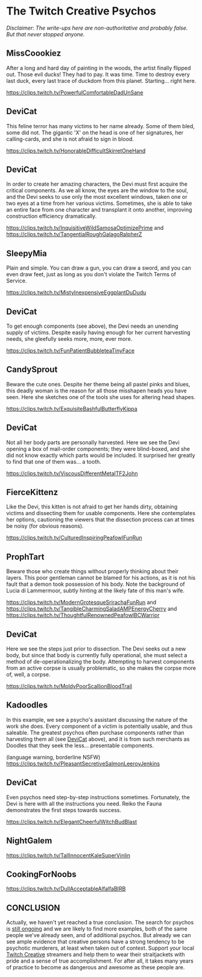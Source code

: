 The Twitch Creative Psychos
===========================

_Disclaimer: The write-ups here are non-authoritative and probably false. But
that never stopped anyone._

MissCoookiez
------------

After a long and hard day of painting in the woods, the artist finally flipped
out. Those evil ducks! They had to pay. It was time. Time to destroy every last
duck, every last trace of duckdom from this planet. Starting... right here.

<https://clips.twitch.tv/PowerfulComfortableDadUnSane>

DeviCat
-------

This feline terror has many victims to her name already. Some of them bled, some
did not. The gigantic 'X' on the head is one of her signatures, her calling-cards,
and she is not afraid to sign in blood.

<https://clips.twitch.tv/HonorableDifficultSkirretOneHand>

DeviCat
-------

In order to create her amazing characters, the Devi must first acquire the
critical components. As we all know, the eyes are the window to the soul, and
the Devi seeks to use only the most excellent windows, taken one or two eyes
at a time from her various victims. Sometimes, she is able to take an entire
face from one character and transplant it onto another, improving construction
efficiency dramatically.

<https://clips.twitch.tv/InquisitiveWildSamosaOptimizePrime> and
<https://clips.twitch.tv/TangentialRoughGalagoRalpherZ>

SleepyMia
---------

Plain and simple. You can draw a gun, you can draw a sword, and you can even
draw feet, just as long as you don't violate the Twitch Terms of Service.

<https://clips.twitch.tv/MistyInexpensiveEggplantDuDudu>

DeviCat
-------

To get enough components (see above), the Devi needs an unending supply of
victims. Despite easily having enough for her current harvesting needs, she
gleefully seeks more, more, ever more.

<https://clips.twitch.tv/FunPatientBubbleteaTinyFace>

CandySprout
-----------

Beware the cute ones. Despite her theme being all pastel pinks and blues,
this deadly woman is the reason for all those misshapen heads you have seen.
Here she sketches one of the tools she uses for altering head shapes.

<https://clips.twitch.tv/ExquisiteBashfulButterflyKippa>

DeviCat
-------

Not all her body parts are personally harvested. Here we see the Devi opening
a box of mail-order components; they were blind-boxed, and she did not know
exactly which parts would be included. It surprised her greatly to find that
one of them was... a tooth.

<https://clips.twitch.tv/ViscousDifferentMetalTF2John>

FierceKittenz
-------------

Like the Devi, this kitten is not afraid to get her hands dirty, obtaining
victims and dissecting them for usable components. Here she contemplates her
options, cautioning the viewers that the dissection process can at times be
noisy (for obvious reasons).

<https://clips.twitch.tv/CulturedInspiringPeafowlFunRun>

ProphTart
---------

Beware those who create things without properly thinking about their layers.
This poor gentleman cannot be blamed for his actions, as it is not his fault
that a demon took possession of his body. Note the background of Lucia di
Lammermoor, subtly hinting at the likely fate of this man's wife.

<https://clips.twitch.tv/ModernGrotesqueSrirachaFunRun> and
<https://clips.twitch.tv/TangibleCharmingSaladAMPEnergyCherry> and
<https://clips.twitch.tv/ThoughtfulRenownedPeafowlBCWarrior>

DeviCat
-------

Here we see the steps just prior to dissection. The Devi seeks out a new body,
but since that body is currently fully operational, she must select a method of
de-operationalizing the body. Attempting to harvest components from an active
corpse is usually problematic, so she makes the corpse more of, well, a corpse.

<https://clips.twitch.tv/MoldyPoorScallionBloodTrail>

Kadoodles
---------

In this example, we see a psycho's assistant discussing the nature of the work
she does. Every component of a victim is potentially usable, and thus saleable.
The greatest psychos often purchase components rather than harvesting them all
(see [DeviCat](#devicat-3) above), and it is from such merchants as Doodles
that they seek the less... presentable components.

(language warning, borderline NSFW)
<https://clips.twitch.tv/PleasantSecretiveSalmonLeeroyJenkins>

DeviCat
-------

Even psychos need step-by-step instructions sometimes. Fortunately, the Devi is
here with all the instructions you need. Reiko the Fauna demonstrates the first
steps towards success.

<https://clips.twitch.tv/ElegantCheerfulWitchBudBlast>

NightGalem
----------

<https://clips.twitch.tv/TallInnocentKaleSuperVinlin>

CookingForNoobs
---------------

<https://clips.twitch.tv/DullAcceptableAlfalfaBIRB>

CONCLUSION
----------

Actually, we haven't yet reached a true conclusion. The search for psychos is
[still ongoing](TwitchCreativePsycho) and we are likely to find more examples,
both of the same people we've already seen, and of additional psychos. But
already we can see ample evidence that creative persons have a strong tendency
to be psychotic murderers, at least when taken out of context. Support your
local [Twitch Creative](https://www.twitch.tv/directory/game/Creative) streamers
and help them to wear their straitjackets with pride and a sense of true
accomplishment. For after all, it takes many years of practice to become as
dangerous and awesome as these people are.
